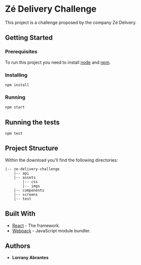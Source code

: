 # Zé Delivery Challenge

This project is a challenge proposed by the company Zé Delivery.

## Getting Started

### Prerequisites

To run this project you need to install [node](https://nodejs.org/en/) and [npm](https://www.npmjs.com/).


### Installing

```
npm install
```

### Running

```
npm start
```

## Running the tests

```
npm test
```
## Project Structure

Within the download you'll find the following directories:

```
|-- ze-delivery-challenge
    |-- api
    |-- assets
        |-- css
        |-- imgs
    |-- components
    |-- screens
    |-- test
```

## Built With

* [React](https://reactjs.org/) - The framework.
* [Webpack](https://webpack.js.org/) - JavaScript module bundler.

## Authors

* **Lorrany Abrantes**